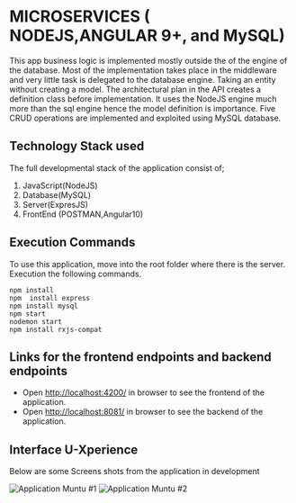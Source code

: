 # MICROSERVICES ( NODEJS,ANGULAR 9+, and MySQL)

This app business logic is implemented mostly outside the of the engine of the database. Most of the implementation takes place in the middleware and very little task is delegated to the database engine. Taking an entity without creating a model. The architectural plan in the API creates a definition class before implementation. It uses the NodeJS engine much more than the sql engine hence the model definition is importance. Five CRUD operations are implemented and exploited using MySQL database.

## Technology Stack used

The full developmental stack of the application consist of;
1. JavaScript(NodeJS)
2. Database(MySQL)
3. Server(ExpresJS)
4. FrontEnd (POSTMAN,Angular10)

## Execution Commands

To use this application, move into the root folder where there is the server. Execution the following commands.

```
npm install
npm  install express
npm install mysql
npm start
nodemon start
npm install rxjs-compat

```
## Links for the frontend endpoints and backend endpoints

- Open [http://localhost:4200/](http://localhost:4200/) in browser to see the frontend of the application.
- Open [http://localhost:8081/](http://localhost:8081/) in browser to see the backend of the application.


## Interface U-Xperience

Below are some Screens shots from the application in development

![ Application Muntu #1 ](https://github.com/LINOSNCHENA/NodeAPI-Present-Mysql-Model-Implemented/blob/master/page1.png)
![ Application Muntu #2 ](https://github.com/LINOSNCHENA/NodeAPI-Present-Mysql-Model-Implemented/blob/master/page2.png)

